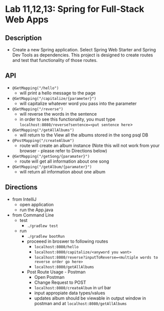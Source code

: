 # Lab 11,12,13: Spring for Full-Stack Web Apps

## Description
- Create a new Spring application. Select Spring Web Starter and Spring Dev Tools as dependencies. This project is designed to create routes and test that functionality of those routes. 

## API
- ```@GetMapping("/hello")```
  - will print a hello message to the page
- ```@GetMapping("/capitalize/{parameter}")```
  - will capitalize whatever word you pass into the parameter
- ```@GetMapping("/reverse")```
  - will reverse the words in the sentence
  - in order to see this functionality, you must type ```localhost:8080/reverse?sentence=<put sentence here```>
- ```@GetMapping("/getAllAlbums")```
  - will return to the View all the albums stored in the song psql DB
- ```@PostMapping("/createAlbum")```
  - route will create an album instance (Note this will not work from your browser - please refer to Directions below)
- ```@GetMapping("/getSong/{paramater}") ```
  - route will get all information about one song
- ```@GetMapping("/getAlbum/{paramater}") ```
  - will return all information about one album

## Directions
- from IntelliJ
  - open application
  - run the App.java
- from Command Line
  - test
    - ```./gradlew test```
  - run
    - ```./gradlew bootRun```
    - proceeed in broswer to following routes
      - ```localhost:8080/hello```
      - ```localhost:8080/capitalize/<anyword you want>```
      - ```localhost:8080/reverse?inputToReverse=<multiple words to reverse order go here>```
      - ```localhost:8080/getAllAlbums```
    - Post Route Usage - Postman
      - Open Postman
      - Change Request to POST
      - ```localhost:8080/createAlbum``` in url bar
      - input appropiate data types/values
      - updates album should be viewable in output window in postman and at ```localhost:8080/getAllAlbums```
